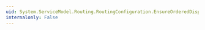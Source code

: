 ```yaml
---
uid: System.ServiceModel.Routing.RoutingConfiguration.EnsureOrderedDispatch
internalonly: False
---
```

